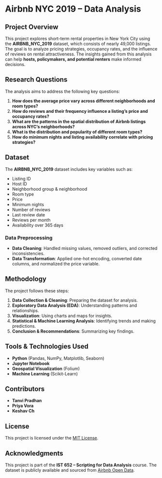 # Airbnb NYC 2019 – Data Analysis

## Project Overview
This project explores short-term rental properties in New York City using the **AIRBNB_NYC_2019** dataset, which consists of nearly 49,000 listings. The goal is to analyze pricing strategies, occupancy rates, and the influence of reviews on rental attractiveness. The insights gained from this analysis can help **hosts, policymakers, and potential renters** make informed decisions.

## Research Questions
The analysis aims to address the following key questions:
1. **How does the average price vary across different neighborhoods and room types?**
2. **How do reviews and their frequency influence a listing’s price and occupancy rates?**
3. **What are the patterns in the spatial distribution of Airbnb listings across NYC’s neighborhoods?**
4. **What is the distribution and popularity of different room types?**
5. **How do minimum nights and listing availability correlate with pricing strategies?**

## Dataset
The **AIRBNB_NYC_2019** dataset includes key variables such as:
- Listing ID
- Host ID
- Neighborhood group & neighborhood
- Room type
- Price
- Minimum nights
- Number of reviews
- Last review date
- Reviews per month
- Availability over 365 days

### Data Preprocessing
- **Data Cleaning**: Handled missing values, removed outliers, and corrected inconsistencies.
- **Data Transformation**: Applied one-hot encoding, converted date columns, and normalized the price variable.

## Methodology
The project follows these steps:
1. **Data Collection & Cleaning**: Preparing the dataset for analysis.
2. **Exploratory Data Analysis (EDA)**: Understanding patterns and relationships.
3. **Visualization**: Using charts and maps for insights.
4. **Statistical & Machine Learning Analysis**: Identifying trends and making predictions.
5. **Conclusion & Recommendations**: Summarizing key findings.

## Tools & Technologies Used
- **Python** (Pandas, NumPy, Matplotlib, Seaborn)
- **Jupyter Notebook**
- **Geospatial Visualization** (Folium)
- **Machine Learning** (Scikit-Learn)

## Contributors
- **Tanvi Pradhan**
- **Priya Vora**
- **Keshav Ch**

## License
This project is licensed under the [MIT License](LICENSE).

## Acknowledgments
This project is part of the **IST 652 – Scripting for Data Analysis** course. The dataset is publicly available and sourced from [Airbnb Open Data](https://huggingface.co/datasets/gradio/NYC-Airbnb-Open-Data/tree/main).
